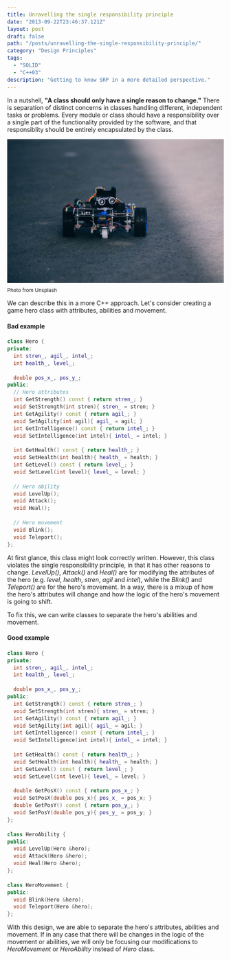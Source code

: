 ```yaml
---
title: Unravelling the single responsibility principle
date: "2013-09-22T23:46:37.121Z"
layout: post
draft: false
path: "/posts/unravelling-the-single-responsibility-principle/"
category: "Design Principles"
tags:
  - "SOLID"
  - "C++03"
description: "Getting to know SRP in a more detailed perspective."
---
```

In a nutshell, **"A class should only have a single reason to change."** There is separation of distinct concerns in classes handling different, independent tasks or problems. Every module or class should have a responsibility over a single part of the functionality provided by the software, and that responsiblity should be entirely encapsulated by the class.

![SRP.](./1.jpg)<sub>Photo from Unsplash</sub>

We can describe this in a more C++ approach. Let's consider creating a game hero class with attributes, abilities and movement.

#### Bad example

```cpp
class Hero {
private:
  int stren_, agil_, intel_;
  int health_, level_;

  double pos_x_, pos_y_;
public:
  // Hero attributes
  int GetStrength() const { return stren_; }
  void SetStrength(int stren){ stren_ = stren; }
  int GetAgility() const { return agil_; }
  void SetAgility(int agil){ agil_ = agil; }
  int GetIntelligence() const { return intel_; }
  void SetIntelligence(int intel){ intel_ = intel; }

  int GetHealth() const { return health_; }
  void SetHealth(int health){ health_ = health; }
  int GetLevel() const { return level_; }
  void SetLevel(int level){ level_ = level; }

  // Hero ability
  void LevelUp();
  void Attack();
  void Heal();

  // Hero movement
  void Blink();
  void Teleport();
};
```

At first glance, this class might look correctly written. However, this class violates the single responsibility principle, in that it has other reasons to change. _LevelUp()_, _Attack()_ and _Heal()_ are for modifying the attributes of the hero (e.g. _level_, _health_, _stren_, _agil_ and _intel_), while the _Blink()_ and _Teleport()_ are for the hero's movement. In a way, there is a mixup of how the hero's attributes will change and how the logic of the hero's movement is going to shift.

To fix this, we can write classes to separate the hero's abilities and movement.

#### Good example

```cpp
class Hero {
private:
  int stren_, agil_, intel_;
  int health_, level_;

  double pos_x_, pos_y_;
public:
  int GetStrength() const { return stren_; }
  void SetStrength(int stren){ stren_ = stren; }
  int GetAgility() const { return agil_; }
  void SetAgility(int agil){ agil_ = agil; }
  int GetIntelligence() const { return intel_; }
  void SetIntelligence(int intel){ intel_ = intel; }

  int GetHealth() const { return health_; }
  void SetHealth(int health){ health_ = health; }
  int GetLevel() const { return level_; }
  void SetLevel(int level){ level_ = level; }

  double GetPosX() const { return pos_x_; }
  void SetPosX(double pos_x){ pos_x_ = pos_x; }
  double GetPosY() const { return pos_y_; }
  void SetPosY(double pos_y){ pos_y_ = pos_y; }
};

class HeroAbility {
public:  
  void LevelUp(Hero &hero);
  void Attack(Hero &hero);
  void Heal(Hero &hero);
};

class HeroMovement {
public:  
  void Blink(Hero &hero);
  void Teleport(Hero &hero);
};
```

With this design, we are able to separate the hero's attributes, abilities and movement. If in any case that there will be changes in the logic of the movement or abilities, we will only be focusing our modifications to _HeroMovement_ or _HeroAbility_ instead of _Hero_ class.